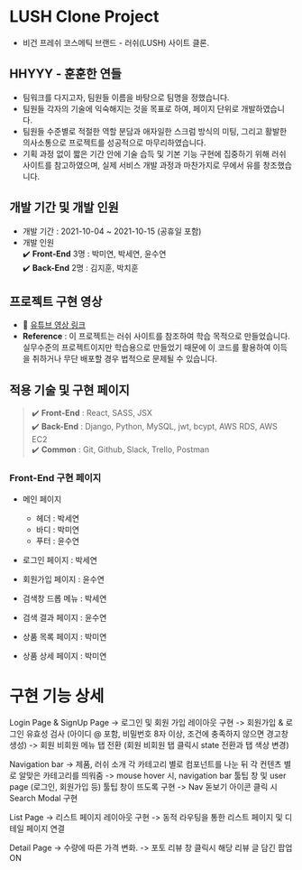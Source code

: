 # LUSH Clone Project

- 비건 프레쉬 코스메틱 브랜드 - 러쉬(LUSH) 사이트 클론.

## HHYYY - 훈훈한 연들
- 팀워크를 다지고자, 팀원들 이름을 바탕으로 팀명을 정했습니다.
- 팀원들 각자의 기술에 익숙해지는 것을 목표로 하여, 페이지 단위로 개발하였습니다.
- 팀원들 수준별로 적절한 역할 분담과 애자일한 스크럼 방식의 미팅, 그리고 활발한 의사소통으로 프로젝트를 성공적으로 마무리하였습니다.
- 기획 과정 없이 짧은 기간 안에 기술 습득 및 기본 기능 구현에 집중하기 위해 러쉬 사이트를 참고하였으며, 실제 서비스 개발 과정과 마찬가지로 무에서 유를 창조했습니다.


## 개발 기간 및 개발 인원
- 개발 기간 : 2021-10-04 ~ 2021-10-15 (공휴일 포함)
- 개발 인원<br />
   ✔️  **Front-End** 3명 : 박미연, 박세연, 윤수연<br />
   ✔️  **Back-End** 2명 : 김지훈, 박치훈<br />
   
## 프로젝트 구현 영상
- 📎 [유튜브 영상 링크](https://youtu.be/dZ92JHGZodI)
- **Reference** : 이 프로젝트는 러쉬 사이트를 참조하여 학습 목적으로 만들었습니다.
실무수준의 프로젝트이지만 학습용으로 만들었기 때문에 이 코드를 활용하여 이득을 취하거나 무단 배포할 경우 법적으로 문제될 수 있습니다.

## 적용 기술 및 구현 페이지
> ✔️ **Front-End** : React, SASS, JSX<br />
> ✔️ **Back-End** : Django, Python, MySQL, jwt, bcypt, AWS RDS, AWS EC2<br />
> ✔️ **Common** : Git, Github, Slack, Trello, Postman<br />

### Front-End 구현 페이지
- 메인 페이지
  - 헤더 : 박세연
  - 바디 : 박미연 
  - 푸터 : 윤수연

- 로그인 페이지 : 박세연
- 회원가입 페이지 : 윤수연
- 검색창 드롭 메뉴 : 박세연
- 검색 결과 페이지 : 윤수연
- 상품 목록 페이지 : 박미연
- 상품 상세 페이지 : 박미연

# 구현 기능 상세
Login Page & SignUp Page
-> 로그인 및 회원 가입 레이아웃 구현
-> 회원가입 & 로그인 유효성 검사 (아이디 @ 포함, 비밀번호 8자 이상, 조건에 충족하지 않으면 경고창 생성)
-> 회원 비회원 메뉴 탭 전환 (회원 비회원 탭 클릭시 state 전환과 탭 색상 변경)

Navigation bar
-> 제품, 러쉬 소개 각 카테고리 별로 컴포넌트를 나눈 뒤 각 컨텐츠 별로 알맞은 카테고리를 띄워줌
-> mouse hover 시, navigation bar 툴팁 창 및 user page (로그인, 회원가입 등) 툴팁 창이 뜨도록 구현
-> Nav 돋보기 아이콘 클릭 시 Search Modal 구현

List Page
-> 리스트 페이지 레이아웃 구현
-> 동적 라우팅을 통한 리스트 페이지 및 디테일 페이지 연결

Detail Page
-> 수량에 따른 가격 변화.
-> 포토 리뷰 창 클릭시 해당 리뷰 글 담긴 팝업 ON
